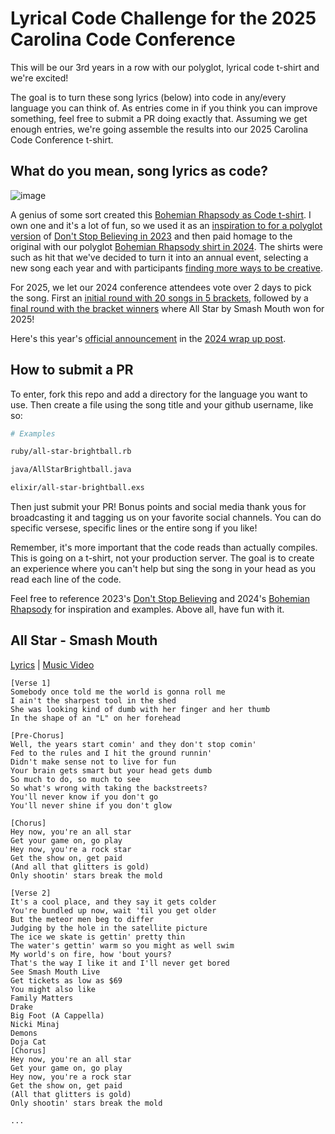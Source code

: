 # Lyrical Code Challenge for the 2025 Carolina Code Conference

This will be our 3rd years in a row with our polyglot, lyrical code t-shirt and we're excited!

The goal is to turn these song lyrics (below) into code in any/every language you can think of. As entries come in if you think you can improve something, feel free to submit a PR doing exactly that. Assuming we get enough entries, we're going assemble the results into our 2025 Carolina Code Conference t-shirt.

## What do you mean, song lyrics as code?

![image](https://github.com/user-attachments/assets/8e9726b8-3cf3-487f-85c9-354bb6bf8282)

A genius of some sort created this [Bohemian Rhapsody as Code t-shirt](https://user-images.githubusercontent.com/400920/235378344-93d0ef0a-0913-4109-bd4d-638d3da32eae.png). I own one and it's a lot of fun, so we used it as an [inspiration to for a polyglot version](https://blog.carolina.codes/p/lyrical-code-challenge-dont-stop) of [Don't Stop Believing in 2023](https://blog.carolina.codes/p/our-crowdsourced-shirt-is-ready) and then paid homage to the original with our polyglot [Bohemian Rhapsody shirt in 2024](https://blog.carolina.codes/p/our-2024-lyrical-code-t-shirt-is). The shirts were such as hit that we've decided to turn it into an annual event, selecting a new song each year and with participants [finding more ways to be creative](lilypond/bohemianrhapsody.chruck.ly).

For 2025, we let our 2024 conference attendees vote over 2 days to pick the song. First an [initial round with 20 songs in 5 brackets](https://blog.carolina.codes/p/round-1-2025-lyrical-code-challenge), followed by a [final round with the bracket winners](https://blog.carolina.codes/p/lyrical-code-challenge-2025-final) where All Star by Smash Mouth won for 2025!

Here's this year's [official announcement](https://blog.carolina.codes/i/148154944/youre-an-all-star) in the [2024 wrap up post](https://blog.carolina.codes/p/2024-carolina-code-conference-wrap).

## How to submit a PR

To enter, fork this repo and add a directory for the language you want to use. Then create a file using the song title and your github username, like so:

```bash
# Examples

ruby/all-star-brightball.rb

java/AllStarBrightball.java

elixir/all-star-brightball.exs
```

Then just submit your PR! Bonus points and social media thank yous for broadcasting it and tagging us on your favorite social channels. You can do specific versese, specific lines or the entire song if you like!

Remember, it's more important that the code reads than actually compiles. This is going on a t-shirt, not your production server. The goal is to create an experience where you can't help but sing the song in your head as you read each line of the code.

Feel free to reference 2023's [Don't Stop Believing](completed_versions/dontstopbelieving/final.md) and 2024's [Bohemian Rhapsody](completed_versions/bohemianrhapsody/final.md) for inspiration and examples.  Above all, have fun with it.

## All Star - Smash Mouth

[Lyrics](https://genius.com/Smash-mouth-all-star-lyrics) | [Music Video](https://www.youtube.com/watch?v=L_jWHffIx5E)

```
[Verse 1]
Somebody once told me the world is gonna roll me
I ain't the sharpest tool in the shed
She was looking kind of dumb with her finger and her thumb
In the shape of an "L" on her forehead

[Pre-Chorus]
Well, the years start comin' and they don't stop comin'
Fed to the rules and I hit the ground runnin'
Didn't make sense not to live for fun
Your brain gets smart but your head gets dumb
So much to do, so much to see
So what's wrong with taking the backstreets?
You'll never know if you don't go
You'll never shine if you don't glow

[Chorus]
Hey now, you're an all star
Get your game on, go play
Hey now, you're a rock star
Get the show on, get paid
(And all that glitters is gold)
Only shootin' stars break the mold

[Verse 2]
It's a cool place, and they say it gets colder
You're bundled up now, wait 'til you get older
But the meteor men beg to differ
Judging by the hole in the satellite picture
The ice we skate is gettin' pretty thin
The water's gettin' warm so you might as well swim
My world's on fire, how 'bout yours?
That's the way I like it and I'll never get bored
See Smash Mouth Live
Get tickets as low as $69
You might also like
Family Matters
Drake
Big Foot (A Cappella)
Nicki Minaj
Demons
Doja Cat
[Chorus]
Hey now, you're an all star
Get your game on, go play
Hey now, you're a rock star
Get the show on, get paid
(All that glitters is gold)
Only shootin' stars break the mold

...
```
